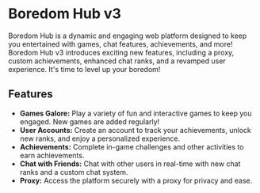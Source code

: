 # Boredom Hub v3

Boredom Hub is a dynamic and engaging web platform designed to keep you entertained with games, chat features, achievements, and more! Boredom Hub v3 introduces exciting new features, including a proxy, custom achievements, enhanced chat ranks, and a revamped user experience. It's time to level up your boredom!

## Features

- **Games Galore:** Play a variety of fun and interactive games to keep you engaged. New games are added regularly!
- **User Accounts:** Create an account to track your achievements, unlock new ranks, and enjoy a personalized experience.
- **Achievements:** Complete in-game challenges and other activities to earn achievements.
- **Chat with Friends:** Chat with other users in real-time with new chat ranks and a custom chat system.
- **Proxy:** Access the platform securely with a proxy for privacy and ease.

